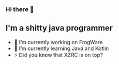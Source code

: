 ### Hi there 👋

## I'm a shitty java programmer

- 🔭 I’m currently working on FrogWare
- 🌱 I’m currently learning Java and Kotlin
- ⚡ Did you know that XZRC is on top?
